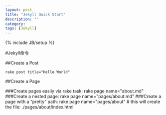 ```yaml
---
layout: post
title: "Jekyll Quick Start"
description: ""
category: 
tags: [Jekyll]
---
```

{% include JB/setup %}

#Jekyll命令

##Create a Post

    rake post title="Hello World"

##Create a Page

###Create pages easily via rake task:
    rake page name="about.md"
###Create a nested page:
     rake page name="pages/about.md"
###Create a page with a “pretty” path:
    rake page name="pages/about"
    # this will create the file: ./pages/about/index.html

    